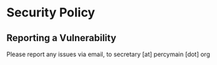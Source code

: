 # Security Policy

## Reporting a Vulnerability

Please report any issues via email, to secretary [at] percymain [dot] org
